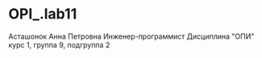 # OPI_.lab11
Асташонок
Анна
Петровна
Инженер-программист
Дисциплина "ОПИ"
курс 1, группа 9, подгруппа 2
